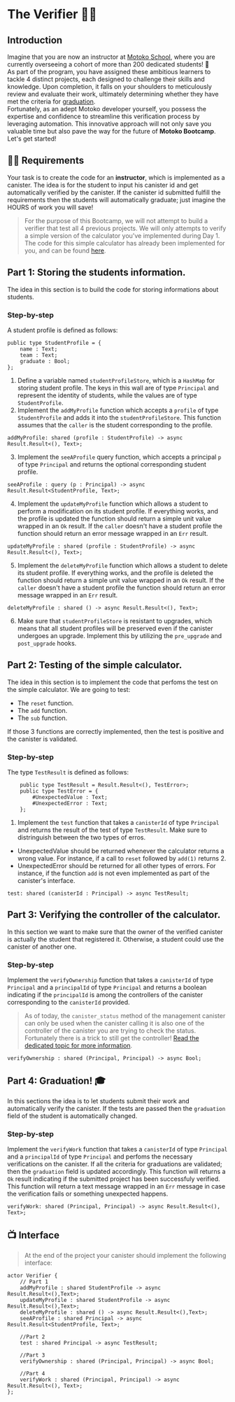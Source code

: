 # The Verifier 👨‍🏫
## Introduction
Imagine that you are now an instructor at [Motoko School](https://twitter.com/MotokoSchool), where you are currently overseeing a cohort of more than 200 dedicated students!  🤯 <br/>
As part of the program, you have assigned these ambitious learners to tackle 4 distinct projects, each designed to challenge their skills and knowledge. Upon completion, it falls on your shoulders to meticulously review and evaluate their work, ultimately determining whether they have met the criteria for [graduation](../../../README.MD#🎓-graduation). <br/>
Fortunately, as an adept Motoko developer yourself, you possess the expertise and confidence to streamline this verification process by leveraging automation. This innovative approach will not only save you valuable time but also pave the way for the future of **Motoko Bootcamp**. Let's get started!
## 🧑‍🏫 Requirements 
Your task is to create the code for an **instructor**, which is implemented as a canister. The idea is for the student to input his canister id and get automatically verified by the canister. If the canister id submitted fulfill the requirements then the students will automatically graduate; just imagine the HOURS of work you will save! <br/>

> For the purpose of this Bootcamp, we will not attempt to build a verifier that test all 4 previous projects. We will only attempts to verify a simple version of the calculator you've implemented during Day 1. The code for this simple calculator has already been implemented for you, and can be found [here](../project/calculator/main.mo).

## Part 1: Storing the students information.
The idea in this section is to build the code for storing informations about students. 
### Step-by-step
A student profile is defined as follows:
```motoko
public type StudentProfile = {
    name : Text;
    team : Text;
    graduate : Bool;
};
```
1. Define a variable named `studentProfileStore`, which is a `HashMap` for storing student profile. The keys in this wall are of type `Principal` and represent the identity of students, while the values are of type `StudentProfile`. 
2. Implement the `addMyProfile` function which accepts a `profile` of type `StudentProfile` and adds it into the `studentProfileStore`. This function assumes that the `caller` is the student corresponding to the profile.
```motoko
addMyProfile: shared (profile : StudentProfile) -> async Result.Result<(), Text>;
```
3. Implement the `seeAProfile` query function, which accepts a principal `p` of type `Principal` and returns the optional corresponding student profile.
```motoko
seeAProfile : query (p : Principal) -> async Result.Result<StudentProfile, Text>;
```
4. Implement the `updateMyProfile` function which allows a student to perform a modification on its student profile. If everything works, and the profile is updated the function should return a simple unit value wrapped in an `Ok` result. If the `caller` doesn't have a student profile the function should return an error message wrapped in an `Err` result. 
```motoko
updateMyProfile : shared (profile : StudentProfile) -> async Result.Result<(), Text>;
```
5. Implement the `deleteMyProfile` function which allows a student to delete its student profile. If everything works, and the profile is deleted the function should return a simple unit value wrapped in an `Ok` result. If the `caller` doesn't have a student profile the function should return an error message wrapped in an `Err` result. 
```motoko
deleteMyProfile : shared () -> async Result.Result<(), Text>;
```
6. Make sure that `studentProfileStore` is resistant to upgrades, which means that all student profiles will be preserved even if the canister undergoes an upgrade. Implement this by utilizing the `pre_upgrade` and `post_upgrade` hooks.
## Part 2: Testing of the simple calculator.
The idea in this section is to implement the code that perfoms the test on the simple calculator.
We are going to test: 
- The `reset` function.
- The `add` function.
- The `sub` function.

If those 3 functions are correctly implemented, then the test is positive and the canister is validated.

### Step-by-step
The type `TestResult` is defined as follows:
```motoko
    public type TestResult = Result.Result<(), TestError>;
    public type TestError = {
        #UnexpectedValue : Text;
        #UnexpectedError : Text;
    };
```

1. Implement the `test` function that takes a `canisterId` of type `Principal` and returns the result of the test of type `TestResult`. Make sure to distringuish between the two types of erros.
- UnexpectedValue should be returned whenever the calculator returns a wrong value. For instance, if a call to `reset` followed by `add(1)` returns 2.
- UnexpectedError should be returned for all other types of errors. For instance, if the function `add` is not even implemented as part of the canister's interface.
```motoko
test: shared (canisterId : Principal) -> async TestResult;
```
## Part 3: Verifying the controller of the calculator.
In this section we want to make sure that the owner of the verified canister is actually the student that registered it. Otherwise, a student could use the canister of another one.
### Step-by-step
Implement the `verifyOwnership` function that takes a `canisterId` of type `Principal` and a `principalId` of type `Principal` and returns a boolean indicating if the `principalId` is among the controllers of the canister corresponding to the `canisterId` provided.

> As of today, the `canister_status` method of the management canister can only be used when the canister calling it is also one of the controller of the canister you are trying to check the status. Fortunately there is a trick to still get the controller! [Read the dedicated topic for more information](https://forum.dfinity.org/t/getting-a-canisters-controller-on-chain/7531/17). 

```motoko
verifyOwnership : shared (Principal, Principal) -> async Bool;
```

## Part 4: Graduation! 🎓
In this sections the idea is to let students submit their work and automatically verify the canister. If the tests are passed then the `graduation` field of the student is automatically changed.
### Step-by-step
Implement the `verifyWork` function that takes a `canisterId` of type `Principal` and a `principalId` of type `Principal` and perfoms the necessary verifications on the canister. If all the criteria for graduations are validated; then the `graduation` field is updated accordingly. This function will returns  a `Ok` result indicating if the submitted project has been successfuly verified. This function will return a text message wrapped in an `Err` message in case the verification fails or something unexpected happens.

```motoko
verifyWork: shared (Principal, Principal) -> async Result.Result<(), Text>;
```

## 📺 Interface
> At the end of the project your canister should implement the following interface:
```motoko
actor Verifier {
    // Part 1
    addMyProfile : shared StudentProfile -> async Result.Result<(),Text>;
    updateMyProfile : shared StudentProfile -> async Result.Result<(),Text>;
    deleteMyProfile : shared () -> async Result.Result<(),Text>;
    seeAProfile : shared Principal -> async Result.Result<StudentProfile, Text>;

    //Part 2
    test : shared Principal -> async TestResult;

    //Part 3
    verifyOwnership : shared (Principal, Principal) -> async Bool;

    //Part 4
    verifyWork : shared (Principal, Principal) -> async Result.Result<(), Text>;
};
```
